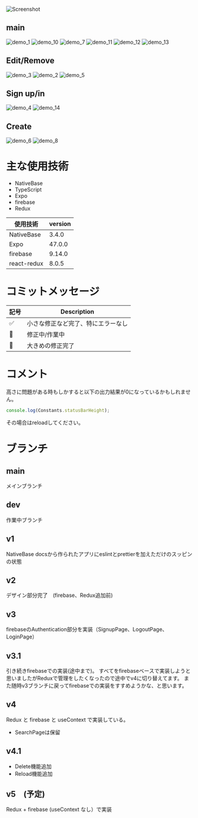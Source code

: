 ![Screenshot](src/assets/readme/demo.gif)

## main
![demo_1](src/assets//readme/demo_1.png)
![demo_10](src/assets//readme/demo_10.png)
![demo_7](src/assets//readme/demo_7.png)
![demo_11](src/assets//readme/demo_11.png)
![demo_12](src/assets//readme/demo_12.png)
![demo_13](src/assets//readme/demo_13.png)

## Edit/Remove
![demo_3](src/assets//readme/demo_3.png)
![demo_2](src/assets//readme/demo_2.png)
![demo_5](src/assets//readme/demo_5.png)

## Sign up/in
![demo_4](src/assets//readme/demo_4.png)
![demo_14](src/assets//readme/demo_14.png)

## Create
![demo_6](src/assets//readme/demo_6.png)
![demo_8](src/assets//readme/demo_8.png)

# 主な使用技術

- NativeBase 
- TypeScript 
- Expo 
- firebase
- Redux

| 使用技術 | version |
| --- | --- |
| NativeBase| 3.4.0| 
| Expo| 47.0.0| 
| firebase |9.14.0| 
| react-redux |8.0.5| 


# コミットメッセージ
| 記号 | Description | 
| --- | --- |
| :white_check_mark:| 小さな修正など完了、特にエラーなし|
| :wrench: | 修正中/作業中 | 
| :tada: | 大きめの修正完了 | 


# コメント
高さに問題がある時もしかすると以下の出力結果が0になっているかもしれません。
```js
console.log(Constants.statusBarHeight);
```
その場合はreloadしてください。

# ブランチ
## main
メインブランチ

## dev
作業中ブランチ

## v1
NativeBase docsから作られたアプリにeslintとprettierを加えただけのスッピンの状態

## v2
デザイン部分完了　(firebase、Redux追加前)

## v3
firebaseのAuthentication部分を実装（SignupPage、LogoutPage、LoginPage）

## v3.1
引き続きfirebaseでの実装(途中まで)。
すべてをfirebaseベースで実装しようと思いましたがReduxで管理をしたくなったので途中でv4に切り替えてます。
また随時v3ブランチに戻ってfirebaseでの実装をすすめようかな、と思います。

## v4
Redux と firebase と useContext で実装している。
- SearchPageは保留

## v4.1
- Delete機能追加
- Reload機能追加

## v5　(予定)
Redux + firebase (useContext なし）で実装